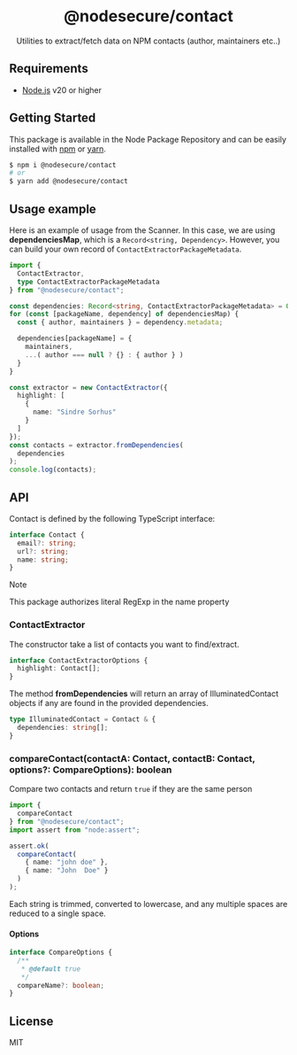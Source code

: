 <p align="center"><h1 align="center">
  @nodesecure/contact
</h1>

<p align="center">
  Utilities to extract/fetch data on NPM contacts (author, maintainers etc..)
</p>

## Requirements
- [Node.js](https://nodejs.org/en/) v20 or higher

## Getting Started

This package is available in the Node Package Repository and can be easily installed with [npm](https://docs.npmjs.com/getting-started/what-is-npm) or [yarn](https://yarnpkg.com).

```bash
$ npm i @nodesecure/contact
# or
$ yarn add @nodesecure/contact
```

## Usage example

Here is an example of usage from the Scanner. In this case, we are using **dependenciesMap**, which is a `Record<string, Dependency>`. However, you can build your own record of `ContactExtractorPackageMetadata`.

```ts
import {
  ContactExtractor,
  type ContactExtractorPackageMetadata
} from "@nodesecure/contact";

const dependencies: Record<string, ContactExtractorPackageMetadata> = Object.create(null);
for (const [packageName, dependency] of dependenciesMap) {
  const { author, maintainers } = dependency.metadata;

  dependencies[packageName] = {
    maintainers,
    ...( author === null ? {} : { author } )
  }
}

const extractor = new ContactExtractor({
  highlight: [
    {
      name: "Sindre Sorhus"
    }
  ]
});
const contacts = extractor.fromDependencies(
  dependencies
);
console.log(contacts);
```

## API

Contact is defined by the following TypeScript interface:
```ts
interface Contact {
  email?: string;
  url?: string;
  name: string;
}
```

> [!NOTE]
> This package authorizes literal RegExp in the name property

### ContactExtractor

The constructor take a list of contacts you want to find/extract.

```ts
interface ContactExtractorOptions {
  highlight: Contact[];
}
```

The method **fromDependencies** will return an array of IlluminatedContact objects if any are found in the provided dependencies.

```ts
type IlluminatedContact = Contact & {
  dependencies: string[];
}
```

### compareContact(contactA: Contact, contactB: Contact, options?: CompareOptions): boolean

Compare two contacts and return `true` if they are the same person

```ts
import {
  compareContact
} from "@nodesecure/contact";
import assert from "node:assert";

assert.ok(
  compareContact(
    { name: "john doe" },
    { name: "John  Doe" }
  )
);
```

Each string is trimmed, converted to lowercase, and any multiple spaces are reduced to a single space.

#### Options

```ts
interface CompareOptions {
  /**
   * @default true
   */
  compareName?: boolean;
}
```

## License
MIT
